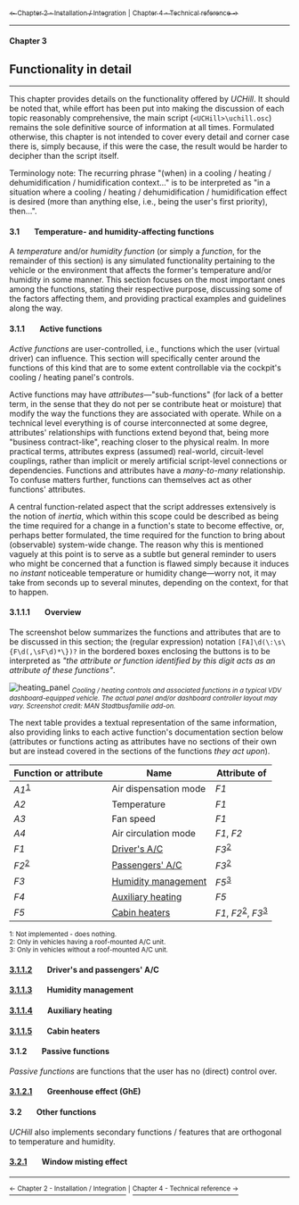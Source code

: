 [<sub>&#8592; Chapter 2 - Installation / Integration</sub>](./2_installation_integration.md) <sub>|</sub> [<sub>Chapter 4 - Technical reference &#8594;</sub>](./4_technical_reference.md)<br/>
***
#### Chapter 3
## Functionality in detail
***
This chapter provides details on the functionality offered by *UCHill*. It should be noted that, while effort has been put into making the discussion of each topic reasonably comprehensive, the main script (`<UCHill>\uchill.osc`) remains the sole definitive source of information at all times. Formulated otherwise, this chapter is not intended to cover every detail and corner case there is, simply because, if this were the case, the result would be harder to decipher than the script itself.

Terminology note: The recurring phrase "(when) in a cooling / heating / dehumidification / humidification context..." is to be interpreted as "in a situation where a cooling / heating / dehumidification / humidification effect is desired (more than anything else, i.e., being the user's first priority), then...".

#### 3.1&#160;&#160;&#160;&#160;&#160;&#160;&#160;&#160;Temperature- and humidity-affecting functions

A *temperature* and/or *humidity function* (or simply a *function*, for the remainder of this section) is any simulated functionality pertaining to the vehicle or the environment that affects the former's temperature and/or humidity in some manner. This section focuses on the most important ones among the functions, stating their respective purpose, discussing some of the factors affecting them, and providing practical examples and guidelines along the way.

#### 3.1.1&#160;&#160;&#160;&#160;&#160;&#160;&#160;&#160;Active functions

*Active functions* are user-controlled, i.e., functions which the user (virtual driver) can influence. This section will specifically center around the functions of this kind that are to some extent controllable via the cockpit's cooling / heating panel's controls.

Active functions may have *attributes*—"sub-functions" (for lack of a better term, in the sense that they do not per se contribute heat or moisture) that modify the way the functions they are associated with operate. While on a technical level everything is of course interconnected at some degree, attributes' relationships with functions extend beyond that, being more "business contract-like", reaching closer to the physical realm. In more practical terms, attributes express (assumed) real-world, circuit-level couplings, rather than implicit or merely artificial script-level connections or dependencies. Functions and attributes have a *many-to-many* relationship. To confuse matters further, functions can themselves act as other functions' attributes.

A central function-related aspect that the script addresses extensively is the notion of *inertia*, which within this scope could be described as being the time required for a change in a function's state to become effective, or, perhaps better formulated, the time required for the function to bring about (observable) system-wide change. The reason why this is mentioned vaguely at this point is to serve as a subtle but general reminder to users who might be concerned that a function is flawed simply because it induces no *instant* noticeable temperature or humidity change—worry not, it may take from seconds up to several minutes, depending on the context, for that to happen.

#### 3.1.1.1&#160;&#160;&#160;&#160;&#160;&#160;&#160;&#160;Overview

The screenshot below summarizes the functions and attributes that are to be discussed in this section; the (regular expression) notation `[FA]\d(\:\s\{F\d(,\sF\d)*\})?` in the bordered boxes enclosing the buttons is to be interpreted as *"the attribute or function identified by this digit acts as an attribute of these functions"*.

![heating_panel](http://i.imgur.com/mJpNQrm.png)
<sub>*Cooling / heating controls and associated functions in a typical VDV dashboard-equipped vehicle. The actual panel and/or dashboard controller layout may vary. Screenshot credit: MAN Stadtbusfamilie add-on.*</sub>

The next table provides a textual representation of the same information, also providing links to each active function's documentation section below (attributes or functions acting as attributes have no sections of their own but are instead covered in the sections of the functions *they act upon*).

Function or attribute | Name | Attribute of
--------------------- | ---- | ---------------
*A1*<sup>[1](#function_table_remark_1)</sup> | Air dispensation mode | *F1*
*A2* | Temperature | *F1*
*A3* | Fan speed | *F1*
*A4* | Air circulation mode | *F1*, *F2*
*F1* | [Driver's A/C](#3112drivers-and-passengers-ac) | *F3*<sup>[2](#function_table_remark-2)</sup>
*F2*<sup>[2](#function_table_remark_2)</sup> | [Passengers' A/C](#3112drivers-and-passengers-ac) | *F3*<sup>[2](#function_table_remark_2)</sup>
*F3* | [Humidity management](#3113humidity-management) | *F5*<sup>[3](#function_table_remark_3)</sup>
*F4* | [Auxiliary heating](#3114auxiliary-heating) | *F5*
*F5* | [Cabin heaters](#3115cabin-heaters) | *F1*, *F2*<sup>[2](#function_table_remark_2)</sup>, *F3*<sup>[3](#function_table_remark_3)</sup>

<sub><a name="function_table_remark_1">1</a>: Not implemented - does nothing.</sub><br/>
<sub><a name="function_table_remark_2">2</a>: Only in vehicles having a roof-mounted A/C unit.</sub><br/>
<sub><a name="function_table_remark_3">3</a>: Only in vehicles without a roof-mounted A/C unit.</sub>

#### [3.1.1.2](./3112_driver_passenger_ac.md)&#160;&#160;&#160;&#160;&#160;&#160;&#160;&#160;Driver's and passengers' A/C

#### [3.1.1.3](./3113_humidity_management.md)&#160;&#160;&#160;&#160;&#160;&#160;&#160;&#160;Humidity management

#### [3.1.1.4](./3114_auxiliary_heating.md)&#160;&#160;&#160;&#160;&#160;&#160;&#160;&#160;Auxiliary heating

#### [3.1.1.5](./3115_cabin_heaters.md)&#160;&#160;&#160;&#160;&#160;&#160;&#160;&#160;Cabin heaters

#### 3.1.2&#160;&#160;&#160;&#160;&#160;&#160;&#160;&#160;Passive functions

*Passive functions* are functions that the user has no (direct) control over.

#### [3.1.2.1](./3121_greenhouse_effect.md)&#160;&#160;&#160;&#160;&#160;&#160;&#160;&#160;Greenhouse effect (GhE)

#### 3.2&#160;&#160;&#160;&#160;&#160;&#160;&#160;&#160;Other functions

*UCHill* also implements secondary functions / features that are orthogonal to temperature and humidity.

#### [3.2.1](./321_window_misting_effect.md)&#160;&#160;&#160;&#160;&#160;&#160;&#160;&#160;Window misting effect
***
[<sup>&#8592; Chapter 2 - Installation / Integration</sup>](./2_installation_integration.md) <sup>|</sup> [<sup>Chapter 4 - Technical reference &#8594;</sup>](./4_technical_reference.md)
